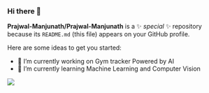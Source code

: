 ### Hi there 👋


**Prajwal-Manjunath/Prajwal-Manjunath** is a ✨ _special_ ✨ repository because its `README.md` (this file) appears on your GitHub profile.

Here are some ideas to get you started:

- 🔭 I’m currently working on Gym tracker Powered by AI
- 🌱 I’m currently learning Machine Learning and Computer Vision

<img src="https://img.shields.io/badge/-Python-3776AB?logo=Python&logoColor=fff">
<img src="https://img.shields.io/badge/-Anaconda-44A833?logo=Anaconda&logoColor=fff>




